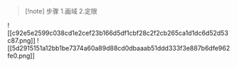 >[!note] 步骤
>1.画域
>2.定限

![[c92e5e2599c038cd1e2cef23b166d5df1cbf28c2f2cb265ca1d1dc6d52d53c87.png]]
![[5d2915151a12bb1be7374a60a89d88cd0dbaaab51ddd333f3e887b6dfe962fe0.png]]
